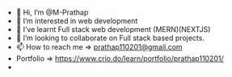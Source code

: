- 👋 Hi, I’m @M-Prathap
- 👀 I’m interested in web development
- 🌱 I’ve learnt Full stack web development (MERN)(NEXTJS)
- 💞️ I’m looking to collaborate on Full stack based projects.
- 📫 How to reach me => prathap110201@gmail.com
-    Portfolio => https://www.crio.do/learn/portfolio/prathap110201/
-

<!---
M-Prathap/M-Prathap is a ✨ special ✨ repository because its `README.md` (this file) appears on your GitHub profile.
You can click the Preview link to take a look at your changes.
--->

